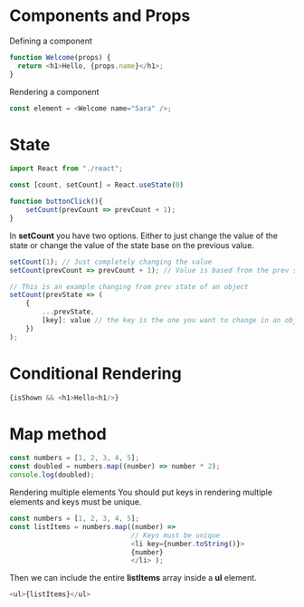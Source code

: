  # Components and Props
Defining a component
```javascript
function Welcome(props) {
  return <h1>Hello, {props.name}</h1>;
}
```

Rendering a component
```javascript
const element = <Welcome name="Sara" />;
```

# State 
```javascript
import React from "./react";

const [count, setCount] = React.useState(0)

function buttonClick(){
    setCount(prevCount => prevCount + 1);
}
```
In **setCount** you have two options. Either to just change the value of the state or change the value of the state base on the previous value.

```javascript
setCount(1); // Just completely changing the value
setCount(prevCount => prevCount + 1); // Value is based from the prev state

// This is an example changing from prev state of an object
setCount(prevState => (
    {
        ...prevState,
        [key]: value // the key is the one you want to change in an object
    })
);
```


# Conditional Rendering
```javascript
{isShown && <h1>Hello<h1/>}
```


# Map method

```javascript
const numbers = [1, 2, 3, 4, 5];
const doubled = numbers.map((number) => number * 2);
console.log(doubled);
```

Rendering multiple elements
You should put keys in rendering multiple elements and keys must be unique. 
```javascript
const numbers = [1, 2, 3, 4, 5];
const listItems = numbers.map((number) =>  
							  // Keys must be unique
							  <li key={number.toString()}>
							  {number}
							  </li> );
```
Then we can include the entire **listItems** array inside a **ul** element.
``` javascript
<ul>{listItems}</ul>
```


